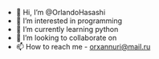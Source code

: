 - 👋 Hi, I’m @OrlandoHasashi
- 👀 I’m interested in programming
- 🌱 I’m currently learning python
- 💞️ I’m looking to collaborate on 
- 📫 How to reach me - orxannuri@mail.ru

<!---
OrlandoHasashi/OrlandoHasashi is a ✨ special ✨ repository because its `README.md` (this file) appears on your GitHub profile.
You can click the Preview link to take a look at your changes.
--->
